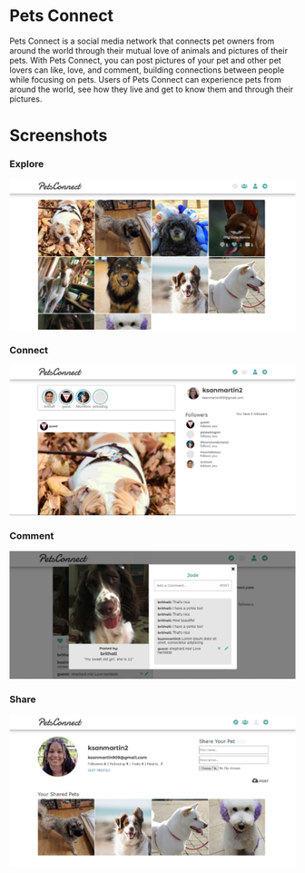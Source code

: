 # Pets Connect
Pets Connect is a social media network that connects pet owners from around the world through their mutual love of animals and pictures of their pets. With Pets Connect, you can post pictures of your pet and other pet lovers can like, love, and comment, building connections between people while focusing on pets. Users of Pets Connect can experience pets from around the world, see how they live and get to know them and through their pictures.



# Screenshots
### Explore
![alt](app_one\static\images\explore.jpg)
### Connect
![alt](app_one\static\images\bulletin.jpg)
### Comment
![alt](readme_images\comments.jpg)
### Share
![alt](app_one\static\images\profile.jpg)